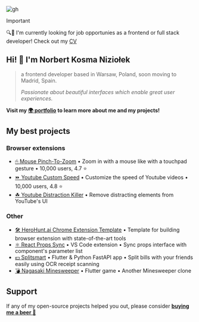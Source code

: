 ![gh](https://github.com/nizioleque/nizioleque/assets/92390086/1e1fd257-a74e-4403-ab16-fb0f416c7402)

> [!IMPORTANT]
> 🔍👀 I'm currently looking for job opportunies as a frontend or full stack developer! Check out my [CV](https://github.com/user-attachments/files/16036111/CV.Norbert.Niziolek.pdf)


## Hi! 👋 I'm Norbert Kosma Niziołek

> a frontend developer based in Warsaw, Poland, soon moving to Madrid, Spain.
> 
> _Passionate about beautiful interfaces which enable great user experiences._

**Visit my [🌍 portfolio](https://niziolek.dev/) to learn more about me and my projects!**

## My best projects

### Browser extensions
- [🖱 Mouse Pinch-To-Zoom](https://github.com/nizioleque/mouse-pinch-to-zoom) • Zoom in with a mouse like with a touchpad gesture • 10,000 users, 4.7 ⭐
- [⏩ Youtube Custom Speed](https://github.com/nizioleque/youtube-custom-speed) • Customize the speed of Youtube videos • 10,000 users, 4.8 ⭐
- [☘ Youtube Distraction Killer](https://github.com/nizioleque/youtube-distraction-killer) • Remove distracting elements from YouTube's UI

### Other
- [🛠️ HeroHunt.ai Chrome Extension Template](https://github.com/herohunt-ai/chrome-extension-react-mui) • Template for building browser extension with state-of-the-art tools
- [⚛️ React Props Sync](https://github.com/herohunt-ai/react-props-sync) • VS Code extension • Sync props interface with component's parameter list
- [💵 Splitsmart](https://splitsmart.niziolek.dev) • Flutter & Python FastAPI app • Split bills with your friends easily using OCR receipt scanning
- [💣 Nagasaki Minesweeper](https://github.com/spicy-nachos/nagasaki) • Flutter game • Another Minesweeper clone

## Support

If any of my open-source projects helped you out, please consider [**buying me a beer 🍺**](https://www.buymeacoffee.com/nizioleque)
